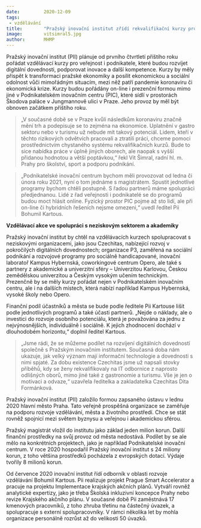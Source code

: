 ```yaml
---
date:         2020-12-09
tags:         
 - vzdělávání
title:        "Pražský inovační institut zřídí rekvalifikační kurzy pro rozvoj digitálních dovedností a dalších kompetencí. Mají přispět k řešení covidové krize"
image: 	      vitsimral5.jpg
author:       MHMP
---
```


Pražský inovační institut (PII) plánuje od prvního čtvrtletí příštího roku pořádat vzdělávací kurzy pro veřejnost i podnikatele, které budou rozvíjet digitální dovednosti, podporovat inovace a další kompetence. Kurzy by měly přispět k transformaci pražské ekonomiky a posílit ekonomickou a sociální odolnost vůči mimořádným situacím, mezi něž patří pandemie koronaviru či ekonomická krize. Kurzy budou pořádány on-line i prezenční formou mimo jiné v Podnikatelském inovačním centru (PIC), které sídlí v prostorách Škodova paláce v Jungmannově ulici v Praze. Jeho provoz by měl být obnoven začátkem příštího roku.

> „V současné době se v Praze kvůli následkům koronaviru značně mění trh a podepisuje se to zejména na ekonomice. Uplatnění v gastro sektoru nebo v turismu už nebude mít takový potenciál. Lidem, kteří v těchto rizikových odvětvích pracovali a ztratili práci, chceme pomoci prostřednictvím chystaného systému rekvalifikačních kurzů. Bude to sice nabídka práce v úplně jiných oborech, ale naopak s vyšší přidanou hodnotou a větší poptávkou,“ řekl Vít Šimral, radní hl. m. Prahy pro školství, sport a podporu podnikání.

> „Podnikatelské inovační centrum bychom měli provozovat od ledna či února roku 2021, nyní o tom jednáme s magistrátem. Spustit jednotlivé programy bychom chtěli postupně. S řadou partnerů máme spolupráci předjednanou. Lidé z řad veřejnosti i podnikatelé se do programů budou moct hlásit online. Fyzický prostor PIC pojme až sto lidí, ale při on-line či hybridních řešeních nejsme omezeni,“ uvedl ředitel Pii Bohumil Kartous.

**Vzdělávací akce ve spolupráci s neziskovým sektorem a akademiky**

Pražský inovační institut by chtěl na vzdělávacích kurzech spolupracovat s neziskovými organizacemi, jako jsou Czechitas, nabízející rozvoj v pokročilých digitálních dovednostech; organizace P3, zaměřená na sociální podnikání a rozvojové programy pro sociálně handicapované, inovační laboratoř Kampus Hybernská, coworkingové centrum Opero, ale také s partnery z akademické a univerzitní sféry – Univerzitou Karlovou, Českou zemědělskou univerzitou a Českým vysokým učením technickým. Prezenčně by se měly kurzy pořádat nejen v Podnikatelském inovačním centru, ale i na dalších místech, která nabízí například Kampus Hybernská, vysoké školy nebo Opero.

Finanční podíl účastníků a města se bude podle ředitele Pii Kartouse lišit podle jednotlivých programů a také účasti partnerů. „Nejde o náklady, ale o investici do rozvoje osobního potenciálu, která je považována za jednu z nejvýnosnějších, individuálně i sociálně. K jejich zhodnocení dochází v dlouhodobém horizontu,“ doplnil ředitel Kartous.

> „Jsme rádi, že se můžeme podílet na rozvíjení digitálních dovedností společně s Pražským inovačním institutem. Současná doba nám ukazuje, jak velký význam mají informační technologie a dovednosti s nimi spjaté. Za dobu existence Czechitas jsme už napsali stovky příběhů, kdy se ženy rekvalifikovaly na IT odbornice z naprosto odlišných oborů, mimo jiné také z gastronomie a turismu. Vše je jen o motivaci a odvaze,“ uzavřela ředitelka a zakladatelka Czechitas Dita Formánková.

Pražský inovační institut (PII) založilo formou zapsaného ústavu v lednu 2020 hlavní město Praha. Tato veřejně prospěšná organizace se zaměřuje na podporu rozvoje vzdělávání, města a životního prostředí. Chce se stát rovněž spojnicí mezi světem byznysu a veřejnou i akademickou sférou.

Pražský magistrát vložil do institutu jako základ jeden milion korun. Další finanční prostředky na svůj provoz od města nedostává. Podílet by se ale mělo na konkrétních projektech, jako je například Podnikatelské inovační centrum. V roce 2020 hospodařil Pražský inovační institut s 24 miliony korun, z toho většina prostředků pocházela z evropských dotací. Výdaje tvořily 8 milionů korun.

Od července 2020 inovační institut řídí odborník v oblasti rozvoje vzdělávání Bohumil Kartous. Pii realizuje projekt Prague Smart Accelerator a pracuje na projektu Implementace krajských akčních plánů. Vytváří rovněž analytické expertizy, jako je třeba Školská inkluzivní koncepce Prahy nebo revize Krajského akčního plánu. V současné době Pii zaměstnává 17 kmenových pracovníků, z toho zhruba třetinu na částečný úvazek, a spolupracuje s externí spolupracovníky. V rámci několika let by mohla organizace personálně rozrůst až do velikosti 50 úvazků.
